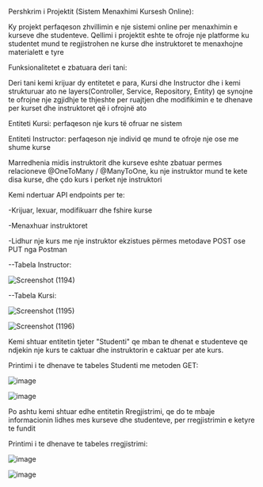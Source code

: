 Pershkrim i Projektit (Sistem Menaxhimi Kursesh Online):

Ky projekt perfaqeson zhvillimin e nje sistemi online per menaxhimin e kurseve dhe studenteve. Qellimi i projektit eshte te ofroje nje platforme ku studentet mund te regjistrohen ne kurse dhe instruktoret te menaxhojne materialett e tyre

Funksionalitetet e zbatuara deri tani:

Deri tani kemi krijuar dy entitetet e para, Kursi dhe Instructor dhe i kemi strukturuar ato ne layers(Controller, Service, Repository, Entity) qe synojne te ofrojne nje zgjidhje te thjeshte per ruajtjen dhe modifikimin e te dhenave per kurset dhe instruktoret që i ofrojnë ato

Entiteti Kursi: perfaqeson nje kurs të ofruar ne sistem

Entiteti Instructor: perfaqeson nje individ qe mund te ofroje nje ose me shume kurse

Marredhenia midis instruktorit dhe kurseve eshte zbatuar permes relacioneve @OneToMany / @ManyToOne, ku nje instruktor mund te kete disa kurse, dhe çdo kurs i perket nje instruktori

Kemi ndertuar API endpoints per te:

-Krijuar, lexuar, modifikuarr dhe fshire kurse

-Menaxhuar instruktoret

-Lidhur nje kurs me nje instruktor ekzistues përmes  metodave POST ose PUT nga Postman


--Tabela Instructor:


![Screenshot (1194)](https://github.com/user-attachments/assets/f52b8118-7431-4a1e-8916-d81576fbaa61)



--Tabela Kursi:


![Screenshot (1195)](https://github.com/user-attachments/assets/9b4cf9d2-5241-46ee-957b-40689ce79d93)


![Screenshot (1196)](https://github.com/user-attachments/assets/d9d84cf3-32f7-4e97-a99f-da97a89c0776)





Kemi shtuar entitetin tjeter "Studenti" qe mban te dhenat e studenteve qe ndjekin nje kurs te caktuar dhe instruktorin e caktuar per ate kurs.

Printimi i te dhenave te tabeles Studenti me metoden GET:

![image](https://github.com/user-attachments/assets/56a363ab-9bf1-420a-9b59-926f6eef4c30)


![image](https://github.com/user-attachments/assets/964cccf5-36a7-4888-a9a1-fce3263e73c3)



Po ashtu kemi shtuar edhe entitetin Rregjistrimi, qe do te mbaje informacionin lidhes mes kurseve dhe studenteve, per rregjistrimin e ketyre te fundit

Printimi i te dhenave te tabeles rregjistrimi:


![image](https://github.com/user-attachments/assets/fc853f92-3867-4639-a09e-564d3e93e9f4)


![image](https://github.com/user-attachments/assets/ab9f89ca-5f6d-4502-8bfb-0784e5d45ac8)

